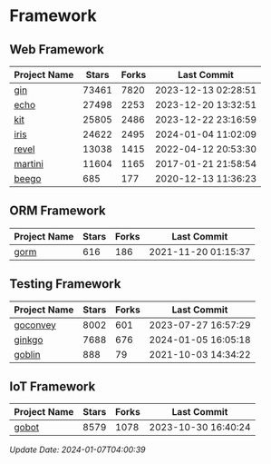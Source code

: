 # Framework

## Web Framework
| Project Name | Stars | Forks | Last Commit |
| ------------ | ----- | ----- | ----------- |
| [gin](https://github.com/gin-gonic/gin) | 73461 | 7820 | 2023-12-13 02:28:51 |
| [echo](https://github.com/labstack/echo) | 27498 | 2253 | 2023-12-20 13:32:51 |
| [kit](https://github.com/go-kit/kit) | 25805 | 2486 | 2023-12-22 23:16:59 |
| [iris](https://github.com/kataras/iris) | 24622 | 2495 | 2024-01-04 11:02:09 |
| [revel](https://github.com/revel/revel) | 13038 | 1415 | 2022-04-12 20:53:30 |
| [martini](https://github.com/go-martini/martini) | 11604 | 1165 | 2017-01-21 21:58:54 |
| [beego](https://github.com/astaxie/beego) | 685 | 177 | 2020-12-13 11:36:23 |

## ORM Framework
| Project Name | Stars | Forks | Last Commit |
| ------------ | ----- | ----- | ----------- |
| [gorm](https://github.com/jinzhu/gorm) | 616 | 186 | 2021-11-20 01:15:37 |

## Testing Framework
| Project Name | Stars | Forks | Last Commit |
| ------------ | ----- | ----- | ----------- |
| [goconvey](https://github.com/smartystreets/goconvey) | 8002 | 601 | 2023-07-27 16:57:29 |
| [ginkgo](https://github.com/onsi/ginkgo) | 7688 | 676 | 2024-01-05 16:05:18 |
| [goblin](https://github.com/franela/goblin) | 888 | 79 | 2021-10-03 14:34:22 |

## IoT Framework
| Project Name | Stars | Forks | Last Commit |
| ------------ | ----- | ----- | ----------- |
| [gobot](https://github.com/hybridgroup/gobot) | 8579 | 1078 | 2023-10-30 16:40:24 |

*Update Date: 2024-01-07T04:00:39*